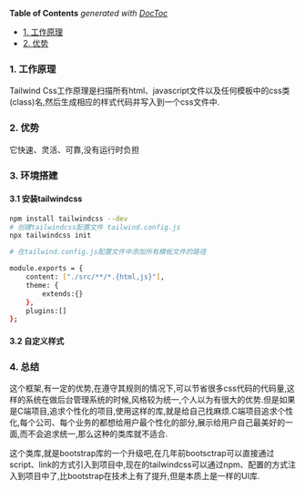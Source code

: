 <!-- START doctoc generated TOC please keep comment here to allow auto update -->
<!-- DON'T EDIT THIS SECTION, INSTEAD RE-RUN doctoc TO UPDATE -->
**Table of Contents**  *generated with [DocToc](https://github.com/thlorenz/doctoc)*

- [1. 工作原理](#1-%E5%B7%A5%E4%BD%9C%E5%8E%9F%E7%90%86)
- [2. 优势](#2-%E4%BC%98%E5%8A%BF)

<!-- END doctoc generated TOC please keep comment here to allow auto update -->

### 1. 工作原理

Tailwind Css工作原理是扫描所有html、javascript文件以及任何模板中的css类(class)名,然后生成相应的样式代码并写入到一个css文件中.

### 2. 优势

它快速、灵活、可靠,没有运行时负担

### 3. 环境搭建

#### 3.1 安装tailwindcss

```bash
npm install tailwindcss --dev
# 创建tailwindcss配置文件 tailwind.config.js
npx tailwindcss init

# 在tailwind.config.js配置文件中添加所有模板文件的路径

module.exports = {
    content: ["./src/**/*.{html,js}"],
    theme: {
        extends:{}
    },
    plugins:[]
};
```

#### 3.2 自定义样式

### 4. 总结

这个框架,有一定的优势,在遵守其规则的情况下,可以节省很多css代码的代码量,这样的系统在做后台管理系统的时候,风格较为统一,个人以为有很大的优势.但是如果是C端项目,追求个性化的项目,使用这样的库,就是给自己找麻烦.C端项目追求个性化,每个公司、每个业务的都想给用户最个性化的部分,展示给用户自己最美好的一面,而不会追求统一,那么这种的类库就不适合.

这个类库,就是bootstrap库的一个升级吧,在几年前bootsctrap可以直接通过script、link的方式引入到项目中,现在的tailwindcss可以通过npm、配置的方式注入到项目中了,比bootstrap在技术上有了提升,但是本质上是一样的UI库.